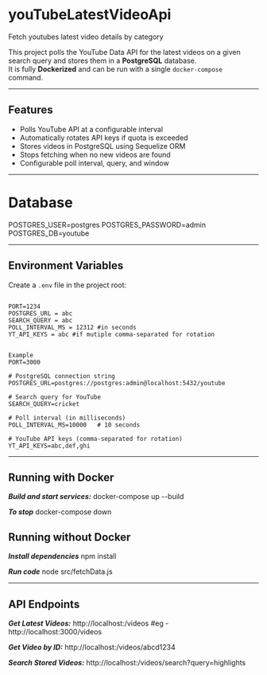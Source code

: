 # youTubeLatestVideoApi
Fetch youtubes latest video details by category 

This project polls the YouTube Data API for the latest videos on a given search query and stores them in a **PostgreSQL** database.  
It is fully **Dockerized** and can be run with a single `docker-compose` command.

---

## Features
- Polls YouTube API at a configurable interval
- Automatically rotates API keys if quota is exceeded
- Stores videos in PostgreSQL using Sequelize ORM
- Stops fetching when no new videos are found
- Configurable poll interval, query, and window

---

# Database
POSTGRES_USER=postgres
POSTGRES_PASSWORD=admin
POSTGRES_DB=youtube

---

## Environment Variables

Create a `.env` file in the project root:
```env

PORT=1234
POSTGRES_URL = abc
SEARCH_QUERY = abc
POLL_INTERVAL_MS = 12312 #in seconds
YT_API_KEYS = abc #if mutiple comma-separated for rotation


Example
PORT=3000

# PostgreSQL connection string
POSTGRES_URL=postgres://postgres:admin@localhost:5432/youtube

# Search query for YouTube
SEARCH_QUERY=cricket

# Poll interval (in milliseconds)
POLL_INTERVAL_MS=10000   # 10 seconds

# YouTube API keys (comma-separated for rotation)
YT_API_KEYS=abc,def,ghi

```

---
## Running with Docker

***Build and start services:***
docker-compose up --build

***To stop***
docker-compose down

## Running without Docker

***Install dependencies***
npm install

***Run code***
node src/fetchData.js

---

## API Endpoints

***Get Latest Videos:***
http://localhost:<PORT-NUMBER>/videos #eg - http://localhost:3000/videos

***Get Video by ID:***
http://localhost:<PORT-NUMBER>/videos/abcd1234 

***Search Stored Videos:***
http://localhost:<PORT-NUMBER>/videos/search?query=highlights

